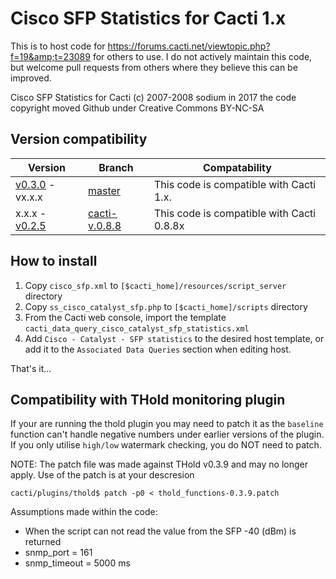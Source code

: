 # Cisco SFP Statistics for Cacti 1.x
This is to host code for https://forums.cacti.net/viewtopic.php?f=19&amp;t=23089 for others to use.  I do not actively maintain this code, but welcome pull requests from others where they believe this can be improved.

Cisco SFP Statistics for Cacti (c) 2007-2008 sodium in 2017 the code copyright moved Github under Creative Commons BY-NC-SA

## Version compatibility
Version | Branch | Compatability
--- | --- | ---
[v0.3.0](https://github.com/netniV/cisco-sfp/releases/tag/0.3.0) - vx.x.x | [master](https://github.com/netniV/cisco-sfp/tree/master) | This code is compatible with Cacti 1.x. | 
x.x.x - [v0.2.5](https://github.com/netniV/cisco-sfp/releases/tag/0.2.5) | [cacti-v.0.8.8](https://github.com/netniV/cisco-sfp/tree/cacti-v0.8.8) | This code is compatible with Cacti 0.8.8x

## How to install
1. Copy `cisco_sfp.xml` to `[$cacti_home]/resources/script_server` directory
2. Copy `ss_cisco_catalyst_sfp.php` to `[$cacti_home]/scripts` directory
3. From the Cacti web console, import the template `cacti_data_query_cisco_catalyst_sfp_statistics.xml`
4. Add `Cisco - Catalyst - SFP statistics` to the desired host template, or add it to the `Associated Data Queries` section when editing host.

That's it...

## Compatibility with THold monitoring plugin

If your are running the thold plugin you may need to patch it as the `baseline` function can't handle negative numbers under earlier versions of the plugin. If you only utilise `high/low` watermark checking, you do NOT need to patch.

NOTE: The patch file was made against THold v0.3.9 and may no longer apply.  Use of the patch is at your descresion

```shell
cacti/plugins/thold$ patch -p0 < thold_functions-0.3.9.patch
```

Assumptions made within the code:
- When the script can not read the value from the SFP -40 (dBm) is returned
- snmp_port = 161
- snmp_timeout = 5000 ms
